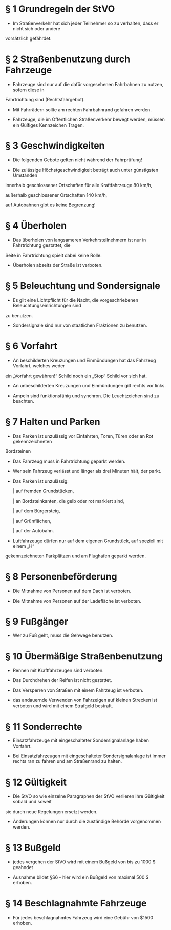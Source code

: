 # § 1 Grundregeln der StVO

- Im Straßenverkehr hat sich jeder Teilnehmer so zu verhalten, dass er nicht sich oder andere

vorsätzlich gefährdet.



# § 2 Straßenbenutzung durch Fahrzeuge

- Fahrzeuge sind nur auf die dafür vorgesehenen Fahrbahnen zu nutzen, sofern diese in

Fahrtrichtung sind (Rechtsfahrgebot).

- Mit Fahrrädern sollte am rechten Fahrbahnrand gefahren werden.

- Fahrzeuge, die im Öffentlichen Straßenverkehr bewegt werden, müssen ein Gültiges Kennzeichen Tragen.



# § 3 Geschwindigkeiten

- Die folgenden Gebote gelten nicht während der Fahrprüfung!

- Die zulässige Höchstgeschwindigkeit beträgt auch unter günstigsten Umständen

innerhalb geschlossener Ortschaften für alle Kraftfahrzeuge 80 km/h,

außerhalb geschlossener Ortschaften 140 km/h,

auf Autobahnen gibt es keine Begrenzung!



# § 4 Überholen

- Das überholen von langsameren Verkehrsteilnehmern ist nur in Fahrtrichtung gestattet, die

Seite in Fahrtrichtung spielt dabei keine Rolle.

- Überholen abseits der Straße ist verboten.



# § 5 Beleuchtung und Sondersignale

- Es gilt eine Lichtpflicht für die Nacht, die vorgeschriebenen Beleuchtungseinrichtungen sind

zu benutzen.

- Sondersignale sind nur von staatlichen Fraktionen zu benutzen.



# § 6 Vorfahrt

- An beschilderten Kreuzungen und Einmündungen hat das Fahrzeug Vorfahrt, welches weder

ein „Vorfahrt gewähren!“ Schild noch ein „Stop“ Schild vor sich hat.

- An unbeschilderten Kreuzungen und Einmündungen gilt rechts vor links.

- Ampeln sind funktionsfähig und synchron. Die Leuchtzeichen sind zu beachten.



# § 7 Halten und Parken

- Das Parken ist unzulässig vor Einfahrten, Toren, Türen oder an Rot gekennzeichneten

Bordsteinen

- Das Fahrzeug muss in Fahrtrichtung geparkt werden.

- Wer sein Fahrzeug verlässt und länger als drei Minuten hält, der parkt.

- Das Parken ist unzulässig:


   | auf fremden Grundstücken,

   | an Bordsteinkanten, die gelb oder rot markiert sind,

   | auf dem Bürgersteig,

   | auf Grünflächen,

   | auf der Autobahn.


- Luftfahrzeuge dürfen nur auf dem eigenen Grundstück, auf speziell mit einem „H“

gekennzeichneten Parkplätzen und am Flughafen geparkt werden.



# § 8 Personenbeförderung

- Die Mitnahme von Personen auf dem Dach ist verboten.

- Die Mitnahme von Personen auf der Ladefläche ist verboten.



# § 9 Fußgänger

- Wer zu Fuß geht, muss die Gehwege benutzen.



# § 10 Übermäßige Straßenbenutzung

- Rennen mit Kraftfahrzeugen sind verboten.

- Das Durchdrehen der Reifen ist nicht gestattet.

- Das Versperren von Straßen mit einem Fahrzeug ist verboten.

- das andauernde Verwenden von Fahrzeigen auf kleinen Strecken ist verboten und wird mit einem Strafgeld bestraft.



# § 11 Sonderrechte

- Einsatzfahrzeuge mit eingeschalteter Sondersignalanlage haben Vorfahrt.

- Bei Einsatzfahrzeugen mit eingeschalteter Sondersignalanlage ist immer rechts ran zu fahren und am Straßenrand zu halten.



# § 12 Gültigkeit

- Die StVO so wie einzelne Paragraphen der StVO verlieren ihre Gültigkeit sobald und soweit

sie durch neue Regelungen ersetzt werden.

- Änderungen können nur durch die zuständige Behörde vorgenommen werden.



# § 13 Bußgeld

- jedes vergehen der StVO wird mit einem Bußgeld von bis zu 1000 $ geahndet

- Ausnahme bildet §S6 - hier wird ein Bußgeld von maximal 500 $ erhoben.



# § 14 Beschlagnahmte Fahrzeuge

- Für jedes beschlagnahmtes Fahrzeug wird eine Gebühr von $1500 erhoben.
